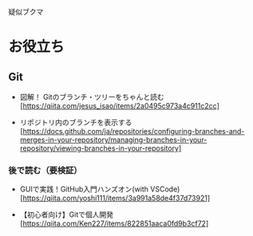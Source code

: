 疑似ブクマ

# お役立ち

## Git

- 図解！ Gitのブランチ・ツリーをちゃんと読む  
[https://qiita.com/jesus_isao/items/2a0495c973a4c911c2cc]

- リポジトリ内のブランチを表示する  
[https://docs.github.com/ja/repositories/configuring-branches-and-merges-in-your-repository/managing-branches-in-your-repository/viewing-branches-in-your-repository]

### 後で読む（要検証）

- GUIで実践！GitHub入門ハンズオン(with VSCode)  
[https://qiita.com/yoshi111/items/3a991a58de4f37d73921]

- 【初心者向け】Gitで個人開発  
[https://qiita.com/Ken227/items/822851aaca0fd9b3cf72]

